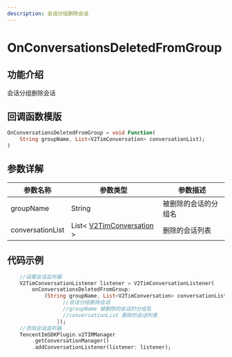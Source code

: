 ```yaml
---
description: 会话分组删除会话
---
```


# OnConversationsDeletedFromGroup

## 功能介绍

会话分组删除会话

## 回调函数模版

```dart
OnConversationsDeletedFromGroup = void Function(
    String groupName, List<V2TimConversation> conversationList);
)
```

## 参数详解

| 参数名称             | 参数类型                                                                       | 参数描述    |
| ---------------- | -------------------------------------------------------------------------- | ------- |
| groupName | String | 被删除的会话的分组名 |
| conversationList | List< [V2TimConversation](../guan-jian-lei/message/v2timconversation.md) > | 删除的会话列表 |

## 代码示例

```dart
    //设置会话监听器
    V2TimConversationListener listener = V2TimConversationListener(
        onConversationsDeletedFromGroup:
            (String groupName, List<V2TimConversation> conversationList) => {
                  //会话分组删除会话
                  //groupName 被删除的会话的分组名
                  //conversationList 删除的会话列表
                });
    //添加会话监听器
    TencentImSDKPlugin.v2TIMManager
        .getConversationManager()
        .addConversationListener(listener: listener);
```

